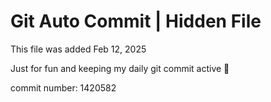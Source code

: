 # Git Auto Commit | Hidden File

This file was added Feb 12, 2025

Just for fun and keeping my daily git commit active 🤪

commit number: 1420582
